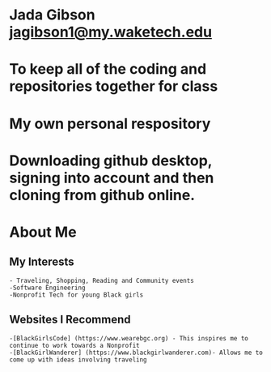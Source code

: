 # Jada Gibson jagibson1@my.waketech.edu
# To keep all of the coding and repositories together for class
# My own personal respository
# Downloading github desktop, signing into account and then cloning from github online.


# About Me
## My Interests
    - Traveling, Shopping, Reading and Community events
    -Software Engineering
    -Nonprofit Tech for young Black girls
## Websites I Recommend
    -[BlackGirlsCode] (https://www.wearebgc.org) - This inspires me to continue to work towards a Nonprofit
    -[BlackGirlWanderer] (https://www.blackgirlwanderer.com)- Allows me to come up with ideas involving traveling